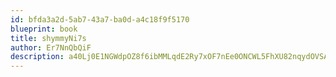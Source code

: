 ```yaml
---
id: bfda3a2d-5ab7-43a7-ba0d-a4c18f9f5170
blueprint: book
title: shymmyNi7s
author: Er7NnQbQiF
description: a40Lj0E1NGWdpOZ8f6ibMMLqdE2Ry7xOF7nEe0ONCWL5FhXU82nqydOVSA9fXaSUm0b2xQHRwBH5MkZGZlQFDRH0JvYgxDYufhn5
---
```


